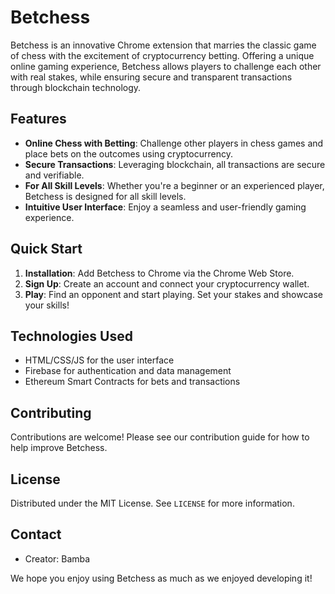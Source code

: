 # Betchess

Betchess is an innovative Chrome extension that marries the classic game of chess with the excitement of cryptocurrency betting. Offering a unique online gaming experience, Betchess allows players to challenge each other with real stakes, while ensuring secure and transparent transactions through blockchain technology.

## Features

- **Online Chess with Betting**: Challenge other players in chess games and place bets on the outcomes using cryptocurrency.
- **Secure Transactions**: Leveraging blockchain, all transactions are secure and verifiable.
- **For All Skill Levels**: Whether you're a beginner or an experienced player, Betchess is designed for all skill levels.
- **Intuitive User Interface**: Enjoy a seamless and user-friendly gaming experience.

## Quick Start

1. **Installation**: Add Betchess to Chrome via the Chrome Web Store.
2. **Sign Up**: Create an account and connect your cryptocurrency wallet.
3. **Play**: Find an opponent and start playing. Set your stakes and showcase your skills!

## Technologies Used

- HTML/CSS/JS for the user interface
- Firebase for authentication and data management
- Ethereum Smart Contracts for bets and transactions

## Contributing

Contributions are welcome! Please see our contribution guide for how to help improve Betchess.

## License

Distributed under the MIT License. See `LICENSE` for more information.

## Contact

- Creator: Bamba

We hope you enjoy using Betchess as much as we enjoyed developing it!
